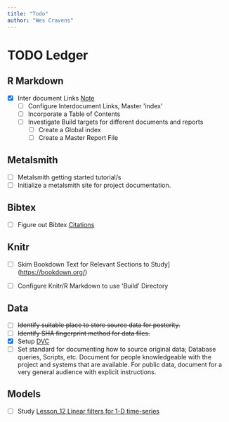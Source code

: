 ```yaml
---
title: "Todo"
author: "Wes Cravens"
---
```


# TODO Ledger

## R Markdown

- [x] Inter document Links [Note](./Notes.html)
  - [ ] Configure Interdocument Links, Master 'index'
  - [ ] Incorporate a Table of Contents
  - [ ] Investigate Build targets for different documents and reports
    - [ ] Create a Global index
    - [ ] Create a Master Report File

## Metalsmith

- [ ] Metalsmith getting started tutorial/s
- [ ] Initialize a metalsmith site for project documentation.

## Bibtex

- [ ] Figure out Bibtex [Citations](https://bookdown.org/yihui/bookdown/citations.html)

## Knitr

- [ ] Skim Bookdown Text for Relevant Sections to Study](https://bookdown.org/)

- [ ] Configure Knitr/R Markdown to use 'Build' Directory

## Data

- [ ] ~~Identify suitable place to store source data for posterity.~~
- [ ] ~~Identify SHA fingerprint method for data files.~~
- [x] Setup [DVC](https://dvc.org/)
- [ ] Set standard for documenting how to source original data; Database queries, Scripts, etc.  Document for people knowledgeable with the project and systems that are available.  For public data, document for a very general audience with explicit instructions.

## Models

- [ ] Study [Lesson_12 Linear filters for 1-D time-series](http://www.mbfys.ru.nl/~robvdw/DGCN22/PRACTICUM_2011/LABS_2011/ALTERNATIVE_LABS/Lesson_12.html)
